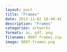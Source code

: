 ```yaml
---
layout: post
title: "Frames"
date: 2013-11-02 18:40:42
description: "Frames"
categories: artworks
formats: ai, pdf, png
filename: 0007-frames.zip
image: 0007-frames.png
---
```

